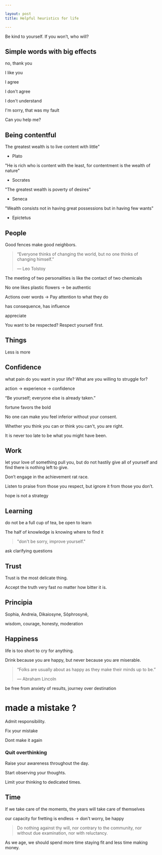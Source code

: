 ```yaml
---

layout: post
title: Helpful heuristics for life 

---
```


Be kind to yourself. If you won’t, who will? 


## Simple words with big effects

no, thank you

I like you 

I agree 

I don't agree

I don't understand

I'm sorry, that was my fault

Can you help me? 


## Being contentful 

The greatest wealth is to live content with little"
 - Plato 

"He is rich who is content with the least, for contentment is the wealth of nature"
 - Socrates 

"The greatest wealth is poverty of desires"
 - Seneca 

"Wealth consists not in having great possessions but in having few wants"
 - Epictetus



## People

Good fences make good neighbors.

> “Everyone thinks of changing the world, but no one thinks of changing himself.”
>
> ― Leo Tolstoy

The meeting of two personalities is like the contact of two chemicals

No one likes plastic flowers -> be authentic

Actions over words -> Pay attention to what they do

has consequence, has influence

appreciate

You want to be respected? Respect yourself first.


## Things

Less is more


## Confidence

what pain do you want in your life? What are you willing to struggle for?

action -> experience -> confidence

“Be yourself; everyone else is already taken.”

fortune favors the bold 

No one can make you feel inferior without your consent.

Whether you think you can or think you can't, you are right.

It is never too late to be what you might have been.


## Work 

let your love of something pull you, but do not hastily give all of yourself and find there is nothing left to give.

Don’t engage in the achievement rat race. 

Listen to praise from those you respect, but ignore it from those you don’t. 

hope is not a strategy



## Learning

do not be a full cup of tea, be open to learn

The half of knowledge is knowing where to find it

> "don't be sorry, improve yourself."

ask clarifying questions


## Trust 

Trust is the most delicate thing.

Accept the truth very fast no matter how bitter it is.


## Principia

Sophia,
Andreia,
Dikaiosyne,
Sôphrosynê,

wisdom,
courage,
honesty,
moderation

## Happiness

life is too short to cry for anything.

Drink because you are happy, but never because you are miserable.

> “Folks are usually about as happy as they make their minds up to be.”
>
> ― Abraham Lincoln

be free from anxiety of results, journey over destination 


# made a mistake ?
Admit responsibility.

Fix your mistake 

Dont make it again


### Quit overthinking

Raise your awareness throughout the day. 

Start observing your thoughts.

Limit your thinking to dedicated times. 


## Time

If we take care of the moments, the years will take care of themselves


our capacity for fretting is endless -> don't worry, be happy 


> Do nothing against thy will, nor contrary to the community, nor
without due examination, nor with reluctancy.

As we age, we should spend more time staying fit and less time making money.